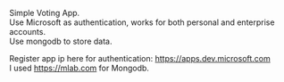 Simple Voting App.  
Use Microsoft as authentication, works for both personal and enterprise accounts.  
Use mongodb to store data.

Register app ip here for authentication: https://apps.dev.microsoft.com  
I used https://mlab.com for Mongodb.
